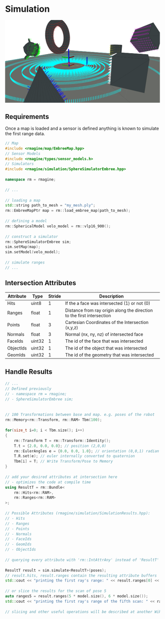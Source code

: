 # Simulation

![simulation_attributes](../resources/img/simulation_attributes.png)

## Requirements

Once a map is loaded and a sensor is defined anything is known to simulate the first range data.

```c++
// Map
#include <rmagine/map/EmbreeMap.hpp>
// Sensor Models
#include <rmagine/types/sensor_models.h>
// Simulators
#include <rmagine/simulation/SphereSimulatorEmbree.hpp>

namespace rm = rmagine;

// ...

// loading a map
std::string path_to_mesh = "my_mesh.ply";
rm::EmbreeMapPtr map = rm::load_embree_map(path_to_mesh);

// defining a model
rm::SphericalModel velo_model = rm::vlp16_900();

// construct a simulator
rm::SphereSimulatorEmbree sim;
sim.setMap(map);
sim.setModel(velo_model);

// simulate ranges
// ...
```



## Intersection Attributes

| Attribute | Type   | Stride | Description |
|-----------|--------|--------|-------------|
| Hits      | uint8  |   1    | If the a face was intersected (1) or not (0) |
| Ranges    | float  |   1    | Distance from ray origin along the direction to the first intersection |
| Points    | float  |   3    | Cartesian Coordinates of the Intersection (x,y,z) |
| Normals   | float  |   3    | Normal (nx, ny, nz) of intersected face |
| FaceIds   | uint32 |   1    | The id of the face that was intersected |
| ObjectIds | uint32 |   1    | The id of the object that was intersected |
| GeomIds   | uint32 |   1    | The id of the geometry that was intersected |


## Handle Results

```c++
// ...
// Defined previously
// - namespace rm = rmagine;
// - SphereSimulatorEmbree sim;


// 100 Transformations between base and map. e.g. poses of the robot
rm::Memory<rm::Transform, rm::RAM> Tbm(100);

for(size_t i=0; i < Tbm.size(); i++)
{
    rm::Transform T = rm::Transform::Identity();
    T.t = {2.0, 0.0, 0.0}; // position (2,0,0)
    rm::EulerAngles e = {0.0, 0.0, 1.0}; // orientation (0,0,1) radian - as euler angles
    T.R.set(e); // euler internally converted to quaternion
    Tbm[i] = T; // Write Transform/Pose to Memory
}

// add your desired attributes at intersection here
// - optimizes the code at compile time
using ResultT = rm::Bundle<
    rm::Hits<rm::RAM>, 
    rm::Ranges<rm::RAM>
>;

// Possible Attributes (rmagine/simulation/SimulationResults.hpp):
// - Hits
// - Ranges
// - Points
// - Normals
// - FaceIds
// - GeomIds
// - ObjectIds

// querying every attribute with 'rm::IntAttrAny' instead of 'ResultT'

ResultT result = sim.simulate<ResultT>(poses);
// result.hits, result.ranges contain the resulting attribute buffers
std::cout << "printing the first ray's range: " << result.ranges[0] << std::endl;

// or slice the results for the scan of pose 5
auto ranges5 = result.ranges(5 * model.size(), 6 * model.size());
std::cout << "printing the first ray's range of the fifth scan: " << ranges5[0] << std::endl;

// slicing and other useful operations will be described at another Wiki page.
```